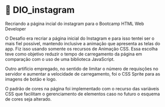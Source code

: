 # 🦄 DIO_instagram
Recriando a página incial do instagram para o Bootcamp HTML Web Developer

O Desafio era recriar a página inicial do Instagram e para isso tentei ser o mais fiel possível, mantendo inclusive a animação que apresenta as telas do app. Fiz isso usando somente os recursos de Animação CSS. Essa escolha teve como objetivo reduzir o tempo de carregamento da página em comparação com o uso de uma biblioteca JavaScript.

Outro artifício empregado, no sentido de limitar o número de requisções no servidor e aumentar a velocidade de carregamento, foi o CSS Sprite para as imagens de botão e logo.

O padrão de cores na página foi implementado com o recurso das variáveis CSS que facilitam o gerenciamento de elementos caso no futuro o esquema de cores seja alterado.
